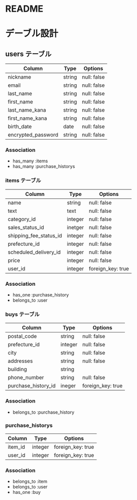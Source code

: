 # README

# デーブル設計


## users テーブル
| Column                | Type   | Options     |
| --------------------- | ------ | ----------- |
| nickname              | string | null: false |
| email                 | string | null: false |
| last_name             | string | null: false |
| first_name            | string | null: false |
| last_name_kana        | string | null: false |
| first_name_kana       | string | null: false |
| birth_date            | date   | null: false |
| encrypted_password    | string | null: false |

### Association
- has_many :items
- has_many :purchase_historys

### items テーブル

| Column                    | Type    | Options           |
| ------------------------- | ------- | ----------------- |
| name                      | string  |   null: false     |
| text                      | text    |   null: false     |
| category_id               | integer |   null: false     |
| sales_status_id           | inetger |   null: false     |
| shipping_fee_status_id    | integer |   null: false     |
| prefecture_id             | integer |   null: false     |
| scheduled_delivery_id     | integer |   null: false     |
| price                     | integer |   null: false     |
| user_id                   | integer | foreign_key: true |

### Association
- has_one    :purchase_history
- belongs_to :user

### buys テーブル

| Column                | Type    | Options           |
| --------------------- | ------- | ----------------- |
| postal_code           | string  | null: false       |
| prefecture_id         | integer | null: false       |
| city                  | string  | null: false       |
| addresses             | string  | null: false       |
| building              | string  |                   |
| phone_number          | string  | null: false       |
| purchase_history_id   | ineger  | foreign_key: true |

### Association
- belongs_to :purchase_history

### purchase_historys
| Column               | Type     | Options            |
| ---------------------| -------- | ------------------ |
| item_id              | integer  |  foreign_key: true |
| user_id              | integer  |  foreign_key: true |

### Association
- belongs_to :item 
- belongs_to :user
- has_one :buy
